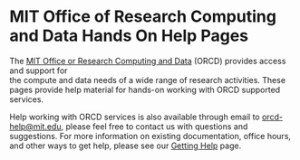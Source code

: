 MIT Office of Research Computing and Data Hands On Help Pages
=============================================================

The [MIT Office or Research Computing and Data](https://orcd.mit.edu/) (ORCD) provides access and support for  
the compute and data needs of a wide range of research activities. These pages provide 
help material for hands-on working with ORCD supported services. 

Help working with ORCD services is also available through email to <orcd-help@mit.edu>, please 
feel free to contact us with questions and suggestions. For more information on existing documentation,  office hours, and other ways to get help, please see our [Getting Help](getting-help.md) page.
